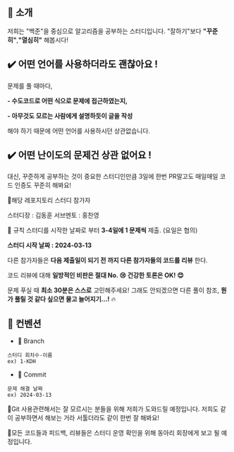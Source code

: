 ## 🌟 소개

저희는 "백준"을 중심으로 알고리즘을 공부하는 스터디입니다.
"잘하기"보다 **"꾸준히"**,**"열심히"** 해봅시다!


## ✔️ 어떤 언어를 사용하더라도 괜찮아요 !

문제를 풀 때마다,

**- 수도코드로 어떤 식으로 문제에 접근하였는지,**

**- 아무것도 모르는 사람에게 설명하듯이 글을 작성**

해야 하기 때문에 어떤 언어를 사용하시던 상관없습니다.




## ✔️ 어떤 난이도의 문제건 상관 없어요 !

대신, 꾸준하게 공부하는 것이 중요한 스터디인만큼 3일에 한번 PR말고도 매일매일 코드 인증도 꾸준히 해봐요!



🧩해당 레포지토리 스터디 참가자

스터디장 : 김동훈
서브멘토 : 홍찬영



🤝 규칙
스터디를 시작한 날짜로 부터 **3-4일에 1 문제씩** 제출. (요일은 협의)

**스터디 시작 날짜 : 2024-03-13**


다른 참가자들은 **다음 제출일이 되기 전 까지 다른 참가자들의 코드를 리뷰** 한다.

코드 리뷰에 대해 **일방적인 비판은 절대 No. 😢 건강한 토론은 OK! 😊**

문제 푸실 때 **최소 30분은 스스로** 고민해주세요! 그래도 안되겠으면 다른 풀이 참조, **뭔가 풀릴 것 같다 싶으면 물고 늘어지기...!** 🔥

## 🧩 컨벤션
- 🌲 Branch
```
스터디 회차수-이름
ex) 1-KDH
```
- 💫 Commit
```
문제 해결 날짜
ex) 2024-03-13
```


📌Git 사용관련해서는 잘 모르시는 분들을 위해 저희가 도와드릴 예정입니다. 저희도 같이 공부하면서 해보는 거라 서툴더라도 같이 한번 잘 해봐요!

📌모든 코드들과 피드백, 리뷰들은 스터디 운영 확인을 위해 동아리 회장에게 보고 될 예정입니다.
